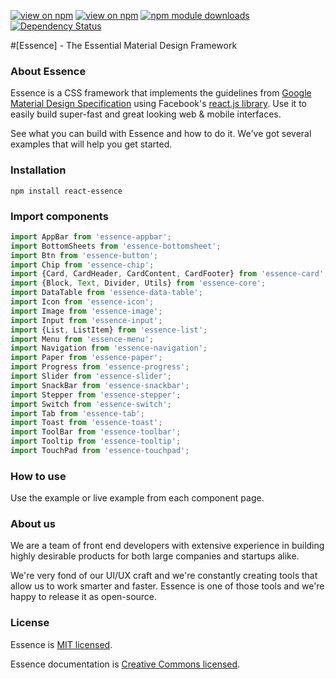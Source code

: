 [![view on npm](http://img.shields.io/npm/v/react-essence.svg)](https://www.npmjs.org/package/react-essence)
[![view on npm](http://img.shields.io/npm/l/react-essence.svg)](https://www.npmjs.org/package/react-essence)
[![npm module downloads](http://img.shields.io/npm/dt/react-essence.svg)](https://www.npmjs.org/package/react-essence)
[![Dependency Status](https://david-dm.org/Evo-Forge/Essence.svg)](https://david-dm.org/Evo-Forge/Essence)

#[Essence] - The Essential Material Design Framework

### About Essence
Essence is a CSS framework that implements the guidelines from [Google Material Design Specification](https://www.google.com/design/spec/material-design/introduction.html) using Facebook's [react.js library](https://facebook.github.io/react/). Use it to easily build super-fast and great looking web & mobile interfaces.

See what you can build with Essence and how to do it. We've got several examples that will help you get started.

### Installation
```
npm install react-essence
```

### Import components
```javascript
import AppBar from 'essence-appbar';
import BottomSheets from 'essence-bottomsheet';
import Btn from 'essence-button';
import Chip from 'essence-chip';
import {Card, CardHeader, CardContent, CardFooter} from 'essence-card';
import {Block, Text, Divider, Utils} from 'essence-core';
import DataTable from 'essence-data-table';
import Icon from 'essence-icon';
import Image from 'essence-image';
import Input from 'essence-input';
import {List, ListItem} from 'essence-list';
import Menu from 'essence-menu';
import Navigation from 'essence-navigation';
import Paper from 'essence-paper';
import Progress from 'essence-progress';
import Slider from 'essence-slider';
import SnackBar from 'essence-snackbar';
import Stepper from 'essence-stepper';
import Switch from 'essence-switch';
import Tab from 'essence-tab';
import Toast from 'essence-toast';
import ToolBar from 'essence-toolbar';
import Tooltip from 'essence-tooltip';
import TouchPad from 'essence-touchpad';
```
### How to use
Use the example or live example from each component page.

### About us
We are a team of front end developers with extensive experience in building highly desirable products for both large companies and startups alike.

We're very fond of our UI/UX craft and we're constantly creating tools that allow us to work smarter and faster. Essence is one of those tools and we're happy to release it as open-source.

### License
Essence is [MIT licensed](./LICENSE).

Essence documentation is [Creative Commons licensed](./LICENSE-docs).
